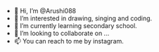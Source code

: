 - 👋 Hi, I’m @Arushi088
- 👀 I’m interested in drawing, singing and coding.
- 🌱 I’m currently learning secondary school.
- 💞️ I’m looking to collaborate on ...
- 📫 You can reach to me by instagram.

<!---
Arushi088/Arushi088 is a ✨ special ✨ repository because its `README.md` (this file) appears on your GitHub profile.
You can click the Preview link to take a look at your changes.
--->
